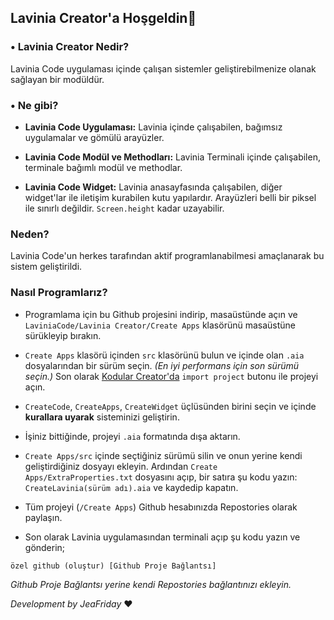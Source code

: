 ## **Lavinia Creator'a Hoşgeldin🚀**
### **• Lavinia Creator Nedir?**

Lavinia Code uygulaması içinde çalışan sistemler geliştirebilmenize olanak sağlayan bir modüldür.

### **• Ne gibi?**

- **Lavinia Code Uygulaması:** Lavinia içinde çalışabilen, bağımsız uygulamalar ve gömülü arayüzler.

- **Lavinia Code Modül ve Methodları:** Lavinia Terminali içinde çalışabilen, terminale bağımlı modül ve methodlar.

- **Lavinia Code Widget:** Lavinia anasayfasında çalışabilen, diğer widget'lar ile iletişim kurabilen kutu yapılardır. Arayüzleri belli bir piksel ile sınırlı değildir. `Screen.height` kadar uzayabilir.

### **Neden?**
Lavinia Code'un herkes tarafından aktif programlanabilmesi amaçlanarak bu sistem geliştirildi.

### **Nasıl Programlarız?**
- Programlama için bu Github projesini indirip, masaüstünde açın ve `LaviniaCode/Lavinia Creator/Create Apps` klasörünü masaüstüne sürükleyip bırakın.

- `Create Apps` klasörü içinden `src` klasörünü bulun ve içinde olan `.aia` dosyalarından bir sürüm seçin. *(En iyi performans için son sürümü seçin.)* Son olarak [Kodular Creator'da](https://kodular.io) `import project` butonu ile projeyi açın.

- `CreateCode`, `CreateApps`, `CreateWidget` üçlüsünden birini seçin ve içinde **kurallara uyarak** sisteminizi geliştirin.

- İşiniz bittiğinde, projeyi `.aia` formatında dışa aktarın.

- `Create Apps/src` içinde seçtiğiniz sürümü silin ve onun yerine kendi geliştirdiğiniz dosyayı ekleyin. Ardından `Create Apps/ExtraProperties.txt` dosyasını açıp, bir satıra şu kodu yazın: `CreateLavinia(sürüm adı).aia` ve kaydedip kapatın.

- Tüm projeyi (`/Create Apps`) Github hesabınızda Repostories olarak paylaşın.

- Son olarak Lavinia uygulamasından terminali açıp şu kodu yazın ve gönderin;

```
özel github (oluştur) [Github Proje Bağlantsı]
```

*Github Proje Bağlantsı yerine kendi Repostories bağlantınızı ekleyin.*

_Development by JeaFriday_ ❤
